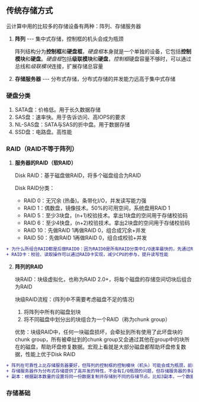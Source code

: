 ## 传统存储方式

云计算中用的比较多的存储设备有两种：阵列、存储服务器

1. **阵列** --- 集中式存储，控制框的机头会成为瓶颈

   阵列结构分为**控制框**和**硬盘框**，*硬盘框*本身就是一个单独的设备，它包括**控制模块**和**硬盘**。*硬盘框*包括**级联模块**和**硬盘**，*控制框*硬盘容量不够时，可以通过总线和*级联模块*连接，扩展存储总容量

2. **存储服务器** --- 分布式存储，分布式存储的并发能力远高于集中式存储



### 硬盘分类

1. SATA盘：价格低。用于长久数据存储
2. SAS盘：速率快。用于告诉访问、高IOPS的要求
3. NL-SAS盘：SATA与SAS的折中盘。用于数据存储
4. SSD盘：电路盘。高性能



### RAID（RAID不等于阵列）

1. **服务器的RAID（软RAID）**

   Disk RAID：基于磁盘做RAID，将多个磁盘组合为RAID

   Disk RAID分类：

   - RAID 0：无冗余 (热备)。条带化I/O，并发读写能力强
   - RAID 1：偶数盘，镜像技术。50%的可用空间，系统盘用RAID 1
   - RAID 5：至少3块盘，(n+1)校验技术。拿出1块盘的空间用于存储校验码
   - RAID 6：至少4快盘，(n+2)校验技术。拿出2块盘的空间用于存储校验码
   - RAID 10：先做RAID 1再做RAID 0，组合成冗余+并发
   - RAID 50：先做RAID 1再做RAID 0，组合成校验+并发

```diff
+ 为什么所组合RAID都是后做RAID0：因为RAID0是所有RAID分类中I/O速率最快的，先通过RAID1或RAID5实现组内数据冗余，然后通过RAID0实现组件I/O速率最大化，这是最佳实践
+ RAID卡：校验、读取操作可以通过RAID卡实现，减少CPU的参与，提升读写性能
```



2. **阵列的RAID**

   块RAID：块级虚拟化，也称为RAID 2.0+，将每个磁盘的存储空间切块后组合为RAID

   块级RAID流程：(阵列中不需要考虑磁盘不足的情况)

   1. 将阵列中所有的磁盘划块
   2. 将不同磁盘中划分出的块组合为一个RAID（称为chunk group）

   优势：块级RAID中，任何一块磁盘损坏，会牵扯到所有使用了此坏盘块的chunk group，所有被牵扯到的chunk group又会通过其他在group中的块所在的磁盘，帮助坏盘修复数据。宏观上看就是大部分磁盘都帮助坏盘修复数据，性能上优于Disk RAID

```diff
+ 阵列在可靠性上比存储服务器要好，但阵列的控制框的控制模块（机头）可能会成为瓶颈，前端的计算节点或后端的硬盘数量都可以持续扩大，但机头的硬件I/O速率无法扩展
+ 存储服务器作为分布式存储提供了高并发的特性，不会有I/O瓶颈的问题，但存储服务器的多副本机制生成的冗余数据量远超阵列
+ 副本：根据副本数量的设置将同一份数据复制并存储到不同的存储节点。比如3副本，一个数据到达存储，这个数据要复制为3个副本分别存放到不同的3台存储服务器上
```



### 存储基础